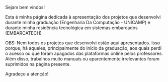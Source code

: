 Sejam bem vindos!

Esta é minha página dedicada à apresentação dos projetos que desenvolvi durante minha graduação (Engenharia Da Computação - UNICAMP) e durante minha residência tecnológica em sistemas embarcados (EMBARCATECH)

OBS: Nem todos os projetos que desenvolvi estão aqui apresentados. Isso porque, há aqueles, principalmente do início da graduação, aos quais perdi o acesso ou que foram apagados das plataformas online pelos professores. Além disso, trabalhos muito manuais ou aparentemente irrelevantes foram suprimidos na página presente.

Agradeço a atenção!
